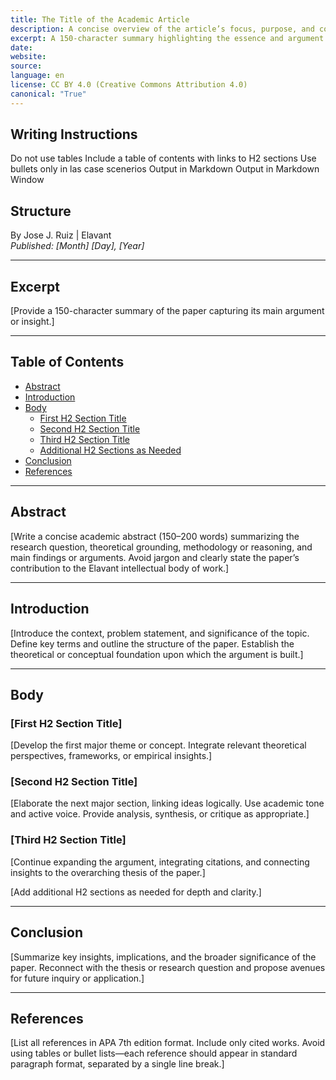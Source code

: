 ```yaml
---
title: The Title of the Academic Article
description: A concise overview of the article’s focus, purpose, and contribution within the Elavant intellectual framework.
excerpt: A 150-character summary highlighting the essence and argument of the paper.
date:
website:
source:
language: en
license: CC BY 4.0 (Creative Commons Attribution 4.0)
canonical: "True"
---
```

## Writing Instructions

Do not use tables
Include a table of contents with links to H2 sections
Use bullets only in las case scenerios
Output in Markdown 
Output in Markdown Window

## Structure

By Jose J. Ruiz | Elavant  
*Published: [Month] [Day], [Year]*  

---

## Excerpt  

[Provide a 150-character summary of the paper capturing its main argument or insight.]  

---

## Table of Contents  
- [Abstract](#abstract)  
- [Introduction](#introduction)  
- [Body](#body)  
  - [First H2 Section Title](#first-h2-section-title)  
  - [Second H2 Section Title](#second-h2-section-title)  
  - [Third H2 Section Title](#third-h2-section-title)  
  - [Additional H2 Sections as Needed](#additional-h2-sections-as-needed)  
- [Conclusion](#conclusion)  
- [References](#references)  

---

## Abstract  

[Write a concise academic abstract (150–200 words) summarizing the research question, theoretical grounding, methodology or reasoning, and main findings or arguments. Avoid jargon and clearly state the paper’s contribution to the Elavant intellectual body of work.]  

---

## Introduction  

[Introduce the context, problem statement, and significance of the topic. Define key terms and outline the structure of the paper. Establish the theoretical or conceptual foundation upon which the argument is built.]  

---

## Body  

### [First H2 Section Title]  
[Develop the first major theme or concept. Integrate relevant theoretical perspectives, frameworks, or empirical insights.]  

### [Second H2 Section Title]  
[Elaborate the next major section, linking ideas logically. Use academic tone and active voice. Provide analysis, synthesis, or critique as appropriate.]  

### [Third H2 Section Title]  
[Continue expanding the argument, integrating citations, and connecting insights to the overarching thesis of the paper.]  

[Add additional H2 sections as needed for depth and clarity.]  

---

## Conclusion  

[Summarize key insights, implications, and the broader significance of the paper. Reconnect with the thesis or research question and propose avenues for future inquiry or application.]  

---

## References  

[List all references in APA 7th edition format. Include only cited works. Avoid using tables or bullet lists—each reference should appear in standard paragraph format, separated by a single line break.]  
